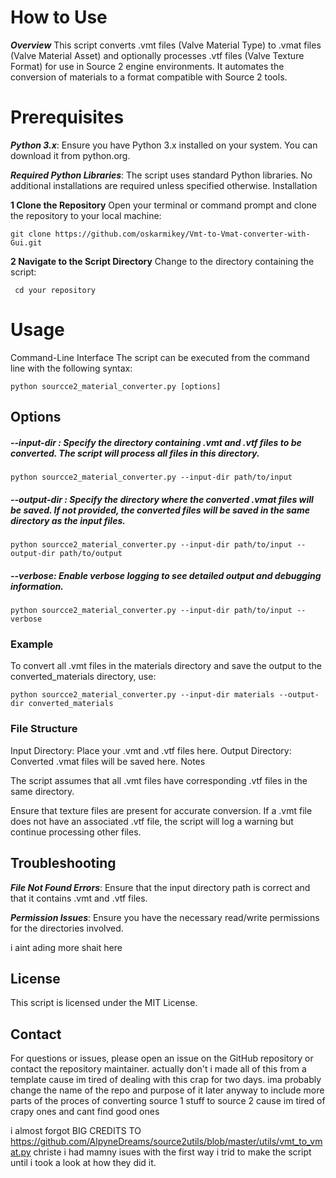 # How to Use
***Overview***
This script converts .vmt files (Valve Material Type) to .vmat files (Valve Material Asset) and optionally processes .vtf files (Valve Texture Format) for use in Source 2 engine environments. 
It automates the conversion of materials to a format compatible with Source 2 tools.

# Prerequisites	
 ***Python 3.x***: Ensure you have Python 3.x installed on your system. You can download it from python.org.

***Required Python Libraries***: The script uses standard Python libraries. No additional installations are required unless specified otherwise.
Installation

**1 Clone the Repository**
Open your terminal or command prompt and clone the repository to your local machine:

	git clone https://github.com/oskarmikey/Vmt-to-Vmat-converter-with-Gui.git

**2 Navigate to the Script Directory**
Change to the directory containing the script:

	 cd your repository
# Usage
Command-Line Interface
The script can be executed from the command line with the following syntax:

	python sourcce2_material_converter.py [options]

## **Options**
##### --input-dir <directory>: Specify the directory containing .vmt and .vtf files to be converted. The script will process all files in this directory.
	python sourcce2_material_converter.py --input-dir path/to/input

##### --output-dir <directory>: Specify the directory where the converted .vmat files will be saved. If not provided, the converted files will be saved in the same directory as the input files.
	python sourcce2_material_converter.py --input-dir path/to/input --output-dir path/to/output

##### --verbose: Enable verbose logging to see detailed output and debugging information.
	python sourcce2_material_converter.py --input-dir path/to/input --verbose


### **Example**
To convert all .vmt files in the materials directory and save the output to the converted_materials directory, use:

	python sourcce2_material_converter.py --input-dir materials --output-dir converted_materials

### File Structure
Input Directory: Place your .vmt and .vtf files here.
Output Directory: Converted .vmat files will be saved here.
Notes

The script assumes that all .vmt files have corresponding .vtf files in the same directory. 

Ensure that texture files are present for accurate conversion.
If a .vmt file does not have an associated .vtf file, the script will log a warning but continue processing other files.



## Troubleshooting
***File Not Found Errors***: Ensure that the input directory path is correct and that it contains .vmt and .vtf files.

***Permission Issues***: Ensure you have the necessary read/write permissions for the directories involved.

i aint ading more shait here

## License
This script is licensed under the MIT License.

## Contact
For questions or issues, please open an issue on the GitHub repository or contact the repository maintainer. 
actually don't i made all of this from a template cause im tired of dealing with this crap for two days. ima probably change the name of the repo and purpose of it later anyway to include more parts of the proces of converting source 1 stuff to source 2 cause im tired of crapy ones and cant find good ones
		

i almost forgot
BIG CREDITS TO https://github.com/AlpyneDreams/source2utils/blob/master/utils/vmt_to_vmat.py
christe i had mamny isues with the first way i trid to make the script until i took a look at how they did it.






